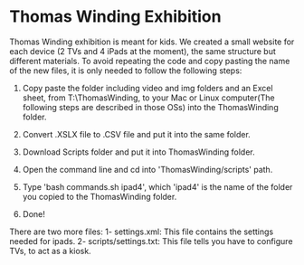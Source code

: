 # Thomas Winding Exhibition

Thomas Winding exhibition is meant for kids. We created a small website for each device (2 TVs and 4 iPads at the moment), the same structure but different materials. To avoid repeating the code and copy pasting the name of the new files, it is only needed to follow the following steps:

1. Copy paste the folder including video and img folders and an Excel sheet, from T:\ThomasWinding, to your Mac or Linux computer(The following steps are described in those OSs) into the ThomasWinding folder.

2. Convert .XSLX file to .CSV file and put it into the same folder.

3. Download Scripts folder and put it into ThomasWinding folder.

4. Open the command line and cd into 'ThomasWinding/scripts' path.

5. Type 'bash commands.sh ipad4', which 'ipad4' is the name of the folder you copied to the ThomasWinding folder.

6. Done!

There are two more files:
1- settings.xml: This file contains the settings needed for ipads.
2- scripts/settings.txt: This file tells you have to configure TVs, to act as a kiosk.


